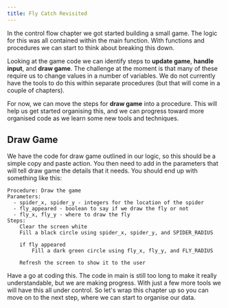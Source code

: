 ```yaml
---
title: Fly Catch Revisited
---
```


In the control flow chapter we got started building a small game. The logic for this was all contained within the main function. With functions and procedures we can start to think about breaking this down.

Looking at the game code we can identify steps to **update game**, **handle input**, and **draw game**. The challenge at the moment is that many of these require us to change values in a number of variables. We do not currently have the tools to do this within separate procedures (but that will come in a couple of chapters).

For now, we can move the steps for **draw game** into a procedure. This will help us get started organising this, and we can progress toward more organised code as we learn some new tools and techniques.

## Draw Game

We have the code for draw game outlined in our logic, so this should be a simple copy and paste action. You then need to add in the parameters that will tell draw game the details that it needs. You should end up with something like this:

```
Procedure: Draw the game
Parameters:
  - spider_x, spider_y - integers for the location of the spider
  - fly_appeared - boolean to say if we draw the fly or not
  - fly_x, fly_y - where to draw the fly
Steps:
    Clear the screen white
    Fill a black circle using spider_x, spider_y, and SPIDER_RADIUS

    if fly appeared
        Fill a dark green circle using fly_x, fly_y, and FLY_RADIUS

    Refresh the screen to show it to the user
```

Have a go at coding this. The code in main is still too long to make it really understandable, but we are making progress. With just a few more tools we will have this all under control. So let's wrap this chapter up so you can move on to the next step, where we can start to organise our data.
